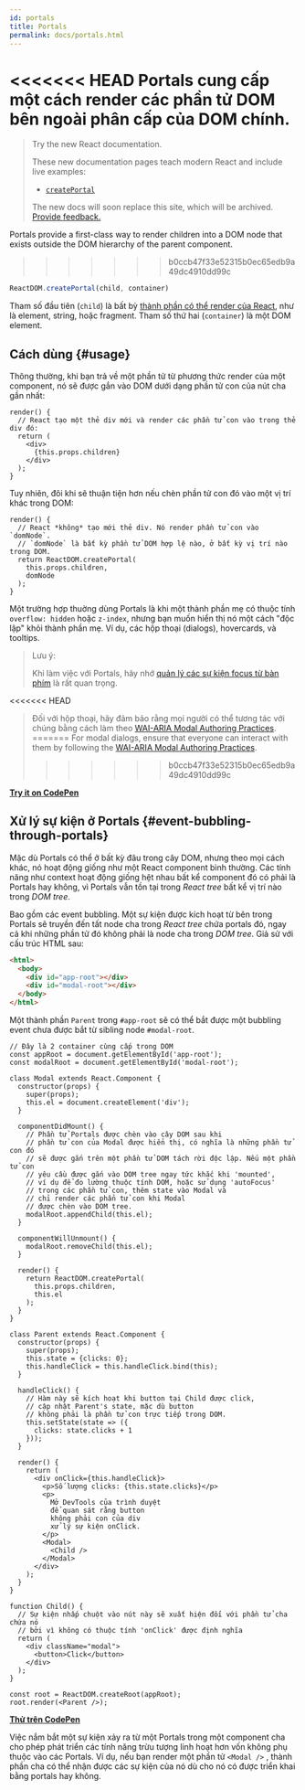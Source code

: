 ```yaml
---
id: portals
title: Portals
permalink: docs/portals.html
---
```


<<<<<<< HEAD
Portals cung cấp một cách render các phần tử DOM bên ngoài phân cấp của DOM chính.
=======
> Try the new React documentation.
> 
> These new documentation pages teach modern React and include live examples:
>
> - [`createPortal`](https://beta.reactjs.org/reference/react-dom/createPortal)
>
> The new docs will soon replace this site, which will be archived. [Provide feedback.](https://github.com/reactjs/reactjs.org/issues/3308)

Portals provide a first-class way to render children into a DOM node that exists outside the DOM hierarchy of the parent component.
>>>>>>> b0ccb47f33e52315b0ec65edb9a49dc4910dd99c

```js
ReactDOM.createPortal(child, container)
```

Tham số đầu tiên (`child`) là bất bỳ [thành phần có thể render của React](/docs/react-component.html#render), như là element, string, hoặc fragment. Tham số thứ hai (`container`) là một DOM element.

## Cách dùng {#usage}

Thông thường, khi bạn trả về một phần tử từ phương thức render của một component, nó sẽ được gắn vào DOM dưới dạng phần tử con của nút cha gần nhất:

```js{4,6}
render() {
  // React tạo một thẻ div mới và render các phần tử con vào trong thẻ div đó:
  return (
    <div>
      {this.props.children}
    </div>
  );
}
```

Tuy nhiên, đôi khi sẽ thuận tiện hơn nếu chèn phần tử con đó vào một vị trí khác trong DOM:

```js{6}
render() {
  // React *không* tạo mới thẻ div. Nó render phần tử con vào `domNode`.
  // `domNode` là bất kỳ phần tử DOM hợp lệ nào, ở bất kỳ vị trí nào trong DOM.
  return ReactDOM.createPortal(
    this.props.children,
    domNode
  );
}
```

Một trường hợp thuờng dùng Portals là khi một thành phần mẹ có thuộc tính `overflow: hidden` hoặc `z-index`, nhưng bạn muốn hiển thị nó một cách "độc lập" khỏi thành phần mẹ. Ví dụ, các hộp thoại (dialogs), hovercards, và tooltips.

> Lưu ý:
>
> Khi làm việc với Portals, hãy nhớ [quản lý các sự kiện focus từ bàn phím](/docs/accessibility.html#programmatically-managing-focus) là rất quan trọng.
>
<<<<<<< HEAD
> Đối với hộp thoại, hãy đảm bảo rằng mọi người có thể tương tác với chúng bằng cách làm theo [WAI-ARIA Modal Authoring Practices](https://www.w3.org/TR/wai-aria-practices-1.1/#dialog_modal).
=======
> For modal dialogs, ensure that everyone can interact with them by following the [WAI-ARIA Modal Authoring Practices](https://www.w3.org/WAI/ARIA/apg/patterns/dialogmodal/).
>>>>>>> b0ccb47f33e52315b0ec65edb9a49dc4910dd99c

[**Try it on CodePen**](https://codepen.io/gaearon/pen/yzMaBd)

## Xử lý sự kiện ở Portals {#event-bubbling-through-portals}

Mặc dù Portals có thể ở bất kỳ đâu trong cây DOM, nhưng theo mọi cách khác, nó hoạt động giống như một React component bình thường. Các tính năng như context hoạt động giống hệt nhau bất kể component đó có phải là Portals hay không, vì Portals vẫn tồn tại trong *React tree* bất kể vị trí nào trong *DOM tree*.

Bao gồm các event bubbling. Một sự kiện được kích hoạt từ bên trong Portals sẽ truyền đến tất node cha trong *React tree* chứa portals đó, ngay cả khi những phần tử đó không phải là node cha trong *DOM tree*. Giả sử với cấu trúc HTML sau:

```html
<html>
  <body>
    <div id="app-root"></div>
    <div id="modal-root"></div>
  </body>
</html>
```

Một thành phần `Parent` trong `#app-root` sẽ có thể bắt được một bubbling event chưa được bắt từ sibling node `#modal-root`.

```js{28-31,42-49,53,61-63,70-71,74}
// Đây là 2 container cùng cấp trong DOM
const appRoot = document.getElementById('app-root');
const modalRoot = document.getElementById('modal-root');

class Modal extends React.Component {
  constructor(props) {
    super(props);
    this.el = document.createElement('div');
  }

  componentDidMount() {
    // Phần tử Portals được chèn vào cây DOM sau khi
    // phần tử con của Modal được hiển thị, có nghĩa là những phần tử con đó
    // sẽ được gắn trên một phần tử DOM tách rời độc lập. Nếu một phần tử con
    // yêu cầu được gắn vào DOM tree ngay tức khắc khi 'mounted',
    // ví dụ để đo lường thuộc tính DOM, hoặc sử dụng 'autoFocus' 
    // trong các phần tử con, thêm state vào Modal và
    // chỉ render các phẩn tử con khi Modal
    // được chèn vào DOM tree.
    modalRoot.appendChild(this.el);
  }

  componentWillUnmount() {
    modalRoot.removeChild(this.el);
  }

  render() {
    return ReactDOM.createPortal(
      this.props.children,
      this.el
    );
  }
}

class Parent extends React.Component {
  constructor(props) {
    super(props);
    this.state = {clicks: 0};
    this.handleClick = this.handleClick.bind(this);
  }

  handleClick() {
    // Hàm này sẽ kích hoạt khi button tại Child được click,
    // cập nhật Parent's state, mặc dù button
    // không phải là phần tử con trực tiếp trong DOM.
    this.setState(state => ({
      clicks: state.clicks + 1
    }));
  }

  render() {
    return (
      <div onClick={this.handleClick}>
        <p>Số lượng clicks: {this.state.clicks}</p>
        <p>
          Mở DevTools của trình duyệt
          để quan sát rằng button
          không phải con của div
          xử lý sự kiện onClick.
        </p>
        <Modal>
          <Child />
        </Modal>
      </div>
    );
  }
}

function Child() {
  // Sự kiện nhấp chuột vào nút này sẽ xuất hiện đối với phần tử cha chứa nó
  // bởi vì không có thuộc tính 'onClick' được định nghĩa
  return (
    <div className="modal">
      <button>Click</button>
    </div>
  );
}

const root = ReactDOM.createRoot(appRoot);
root.render(<Parent />);
```

[**Thử trên CodePen**](https://codepen.io/gaearon/pen/jGBWpE)

Việc nắm bắt một sự kiện xảy ra từ một Portals trong một component cha cho phép phát triển các tính năng trừu tượng linh hoạt hơn vốn không phụ thuộc vào các Portals. Ví dụ, nếu bạn render một phần tử `<Modal />` , thành phần cha có thể nhận được các sự kiện của nó dù cho nó có được triển khai bằng portals hay không.
